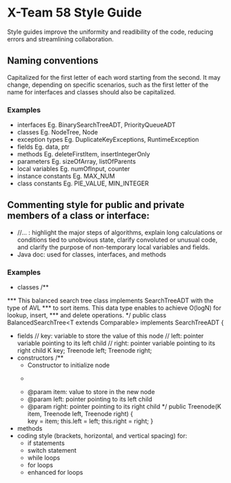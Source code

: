 # X-Team 58 Style Guide

Style guides improve the uniformity and readibility of the code, reducing errors and streamlining collaboration.

## Naming conventions

Capitalized for the first letter of each word starting from the second. It may change, depending on specific scenarios, 
such as the first letter of the name for interfaces and classes should also be capitalized.

### Examples
* interfaces
	Eg. BinarySearchTreeADT, PriorityQueueADT
* classes
	Eg. NodeTree, Node
* exception types
	Eg. DuplicateKeyExceptions, RuntimeException    
* fields
	Eg. data, ptr
* methods
	Eg. deleteFirstItem, insertIntegerOnly
* parameters
	Eg. sizeOfArray, listOfParents
* local variables
	Eg. numOfInput, counter
* instance constants
	Eg. MAX_NUM
* class constants
	Eg. PIE_VALUE, MIN_INTEGER

## Commenting style for public and private members of a class or interface:

* //... : highlight the major steps of algorithms, explain long calculations or conditions tied to unobvious state, clarify convoluted or unusual code, and clarify the purpose of non-temporary local variables and fields.
* Java doc: used for classes, interfaces, and methods

### Examples

* classes
/**

 ***  This balanced search tree class implements SearchTreeADT with the type of AVL
 ***  to sort items. This data type enables to achieve O(logN) for lookup, insert, 
 ***  and delete operations. 
 */
public class BalancedSearchTree<T extends Comparable<T>> implements SearchTreeADT<T> {
* fields
	// key: variable to store the value of this node
	// left: pointer variable pointing to its left child
	// right: pointer variable pointing to its right child
	K key;
 Treenode<K> left;
 Treenode<K> right;
* constructors
		/**
	 * Constructor to initialize node
	 * <p>
	 * @param item: value to store in the new node
	 * @param left: pointer pointing to its left child
	 * @param right: pointer pointing to its right child
	 */
		public Treenode(K item, Treenode<K> left, Treenode<K> right) {    
			key = item;
			this.left = left;
			this.right = right;
		}
* methods
* coding style (brackets, horizontal, and vertical spacing) for:
  * if statements
  * switch statement
  * while loops
  * for loops
  * enhanced for loops
